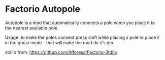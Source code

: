 # Factorio Autopole

Autopole is a mod that automatically connects a pole when you place it to the nearest available pole.

Usage: to make the poles connect press shift while placing a pole to place it in the ghost mode - that will make the mod do it's job.

stdlib from: https://github.com/Afforess/Factorio-Stdlib